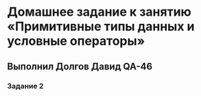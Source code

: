 # Домашнее задание к занятию «Примитивные типы данных и условные операторы»
## Выполнил Долгов Давид QA-46
### Задание 2
